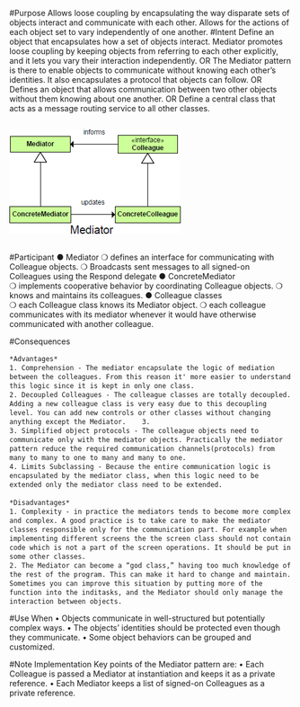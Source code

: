 #Purpose
	Allows loose coupling by encapsulating the way disparate sets of objects interact and communicate with each other. Allows for the actions of each object set to vary independently of one another.
#Intent
	Define an object that encapsulates how a set of objects interact. Mediator promotes loose coupling by keeping objects from referring to each other explicitly, and it lets you vary their interaction independently.
	OR
	The Mediator pattern is there to enable objects to communicate without knowing each other’s identities. It also encapsulates a protocol that objects can follow.
	OR	
	Defines an object that allows communication between two other objects without them knowing about one another.
	OR
	Define a central class that acts as a message routing service to all other classes.

##
![alt text](./Images/Mediator-1.md.png "Mediator")
##

#Participant
	● Mediator 
		❍ defines an interface for communicating with Colleague objects.
		❍ Broadcasts sent messages to all signed-on Colleagues using the Respond delegate
	● ConcreteMediator  
		❍ implements cooperative behavior by coordinating Colleague objects.
		❍ knows and maintains its colleagues.
	● Colleague classes  
		❍ each Colleague class knows its Mediator object.
		❍ each colleague communicates with its mediator whenever it would have otherwise communicated with another colleague.
 
 
#Consequences
	
	*Advantages*
	1. Comprehension - The mediator encapsulate the logic of mediation between the colleagues. From this reason it' more easier to understand this logic since it is kept in only one class.
    2. Decoupled Colleagues - The colleague classes are totally decoupled. Adding a new colleague class is very easy due to this decoupling level. You can add new controls or other classes without changing anything except the Mediator.    3. 
    3. Simplified object protocols - The colleague objects need to communicate only with the mediator objects. Practically the mediator pattern reduce the required communication channels(protocols) from many to many to one to many and many to one.
    4. Limits Subclassing - Because the entire communication logic is encapsulated by the mediator class, when this logic need to be extended only the mediator class need to be extended.

	*Disadvantages*
    1. Complexity - in practice the mediators tends to become more complex and complex. A good practice is to take care to make the mediator classes responsible only for the communication part. For example when implementing different screens the the screen class should not contain code which is not a part of the screen operations. It should be put in some other classes.
    2. The Mediator can become a “god class,” having too much knowledge of the rest of the program. This can make it hard to change and maintain. Sometimes you can improve this situation by putting more of the function into the inditasks, and the Mediator should only manage the interaction between objects.


#Use When
	• Objects communicate in well-structured but potentially complex ways.
	• The objects’ identities should be protected even though they communicate.
	• Some object behaviors can be grouped and customized.


#Note
	Implementation
		Key points of the Mediator pattern are:
		• Each Colleague is passed a Mediator at instantiation and keeps it as a private reference.
		• Each Mediator keeps a list of signed-on Colleagues as a private reference.